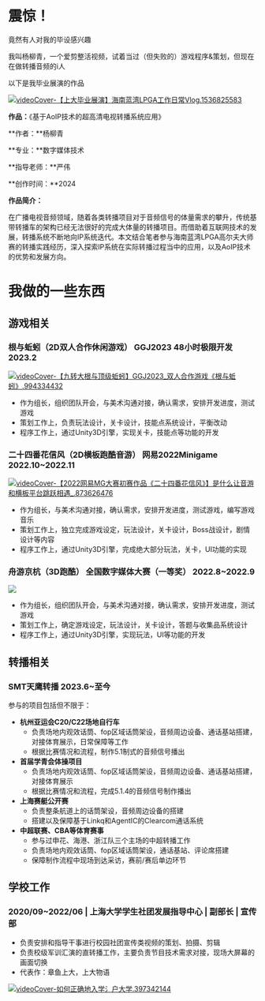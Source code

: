 # 震惊！

竟然有人对我的毕设感兴趣

我叫杨柳青，一个爱剪整活视频，试着当过（但失败的）游戏程序&策划，但现在在做转播音频的i人

以下是我毕业展演的作品

[![videoCover-【上大毕业展演】海南蓝湾LPGA工作日常Vlog.1536825583](https://jupiter-typora-pic.oss-cn-shanghai.aliyuncs.com/videoCover-%E3%80%90%E4%B8%8A%E5%A4%A7%E6%AF%95%E4%B8%9A%E5%B1%95%E6%BC%94%E3%80%91%E6%B5%B7%E5%8D%97%E8%93%9D%E6%B9%BELPGA%E5%B7%A5%E4%BD%9C%E6%97%A5%E5%B8%B8Vlog.1536825583.jpeg)](https://www.bilibili.com/video/BV1vH4y1G7KX/)



**作品：**《基于AoIP技术的超高清电视转播系统应用》

**作者：**杨柳青 

**专业：**数字媒体技术

**指导老师：**严伟

**创作时间：**2024

**作品简介：** 

在广播电视音频领域，随着各类转播项目对于音频信号的体量需求的攀升，传统基带转播车的架构已经无法很好的完成大体量的转播项目。而借助着互联网技术的发展，转播系统不断地向IP系统迭代。本文结合笔者参与海南蓝湾LPGA高尔夫大师赛的转播实践经历，深入探索IP系统在实际转播过程当中的应用，以及AoIP技术的优势和发展方向。



# 我做的一些东西



## 游戏相关

### 根与蚯蚓（2D双人合作休闲游戏）                       GGJ2023 48小时极限开发                      2023.2

[![videoCover-【九转大根与顶级蚯蚓】GGJ2023_双人合作游戏《根与蚯蚓》.994334432](https://jupiter-typora-pic.oss-cn-shanghai.aliyuncs.com/videoCover-%E3%80%90%E4%B9%9D%E8%BD%AC%E5%A4%A7%E6%A0%B9%E4%B8%8E%E9%A1%B6%E7%BA%A7%E8%9A%AF%E8%9A%93%E3%80%91GGJ2023_%E5%8F%8C%E4%BA%BA%E5%90%88%E4%BD%9C%E6%B8%B8%E6%88%8F%E3%80%8A%E6%A0%B9%E4%B8%8E%E8%9A%AF%E8%9A%93%E3%80%8B.994334432.jpeg)](https://www.bilibili.com/video/BV1BR4y1z7Li/)

- 作为组长，组织团队开会，与美术沟通对接，确认需求，安排开发进度，测试游戏
- 策划工作上，负责玩法设计，关卡设计，技能点系统设计，平衡改动
- 程序工作上，通过Unity3D引擎，实现关卡，技能点等功能的开发





### 二十四番花信风（2D横板跑酷音游）                         网易2022Minigame                               2022.10~2022.11

[![videoCover-【2022网易MG大赛初赛作品《二十四番花信风》】是什么让音游和横板平台跳跃相遇_.873626476](https://jupiter-typora-pic.oss-cn-shanghai.aliyuncs.com/videoCover-%E3%80%902022%E7%BD%91%E6%98%93MG%E5%A4%A7%E8%B5%9B%E5%88%9D%E8%B5%9B%E4%BD%9C%E5%93%81%E3%80%8A%E4%BA%8C%E5%8D%81%E5%9B%9B%E7%95%AA%E8%8A%B1%E4%BF%A1%E9%A3%8E%E3%80%8B%E3%80%91%E6%98%AF%E4%BB%80%E4%B9%88%E8%AE%A9%E9%9F%B3%E6%B8%B8%E5%92%8C%E6%A8%AA%E6%9D%BF%E5%B9%B3%E5%8F%B0%E8%B7%B3%E8%B7%83%E7%9B%B8%E9%81%87_.873626476.png)](https://www.bilibili.com/video/BV1ZP411A7DK/)

- 作为组长，与美术沟通对接，确认需求，安排开发进度，测试游戏，编写游戏音乐
- 策划工作上，独立完成游戏设定，玩法设计，关卡设计，Boss战设计，剧情设计等内容
- 程序工作上，通过Unity3D引擎，完成绝大部分玩法，关卡，UI功能的实现





### 舟游京杭（3D跑酷）                                全国数字媒体大赛（一等奖）                                             2022.8~2022.9

[![](https://jupiter-typora-pic.oss-cn-shanghai.aliyuncs.com/videoCover-%5B%E5%8F%82%E8%B5%9B%E4%BD%9C%E5%93%81%5D3D%E4%BA%AC%E6%9D%AD%E5%A4%A7%E8%BF%90%E6%B2%B3%E4%B8%BB%E9%A2%98%E8%B7%91%E9%85%B7%E9%97%AF%E5%85%B3%E6%B8%B8%E6%88%8F%E3%80%8A%E8%88%9F%E6%B8%B8%E4%BA%AC%E6%9D%AD%E3%80%8B%E8%A7%86%E9%A2%91%E6%BC%94%E7%A4%BA.840011779.jpeg)](https://www.bilibili.com/video/BV11e4y1t74g/)

- 作为组长，组织团队开会，与美术沟通对接，确认需求，安排开发进度，测试游戏
- 策划工作上，确定游戏设定，玩法设计，关卡设计，答题与收集品系统设计
- 程序工作上，通过Unity3D引擎，实现玩法，UI等功能的开发



## 转播相关

### SMT天鹰转播                                                      2023.6~至今

参与的项目包括但不限于：

- **杭州亚运会C20/C22场地自行车**     
  - 负责场地内观效话筒、fop区域话筒架设，音频周边设备、通话基站搭建，对接体育展示，日常保障等工作
  - 根据比赛情况和流程，制作5.1制式的音频信号播出
- **首届学青会体操项目**           
  - 负责场地内观效话筒、fop区域话筒架设，音频周边设备、通话基站搭建，对接体育展示 
  - 根据比赛情况和流程，完成5.1.4的音频信号制作播出
- **上海赛艇公开赛**       
  - 负责整条航道上的话筒架设，音频周边设备的搭建
  - 搭建以及保障基于Linkq和AgentIC的Clearcom通话系统
- **中超联赛、CBA等体育赛事**
  - 参与过申花、海港、浙江队三个主场的中超转播工作
  - 负责场地内观效话筒、fop区域话筒架设，通话基站、评论席搭建
  - 保障制作流程中现场到达采访，赛前/赛后单边环节



## 学校工作

### 2020/09~2022/06         |           上海大学学生社团发展指导中心              |           副部长          |             宣传部

- 负责安排和指导干事进行校园社团宣传类视频的策划、拍摄、剪辑
- 负责校级军训汇演的直转播工作，主要负责节目技术需求对接，现场大屏幕的画面切换
- 代表作：章鱼上大，上大物语

[![videoCover-如何正确地入学氵户大学.397342144](https://jupiter-typora-pic.oss-cn-shanghai.aliyuncs.com/videoCover-%E5%A6%82%E4%BD%95%E6%AD%A3%E7%A1%AE%E5%9C%B0%E5%85%A5%E5%AD%A6%E6%B0%B5%E6%88%B7%E5%A4%A7%E5%AD%A6.397342144.jpeg)](https://www.bilibili.com/video/BV1Mg411L7cC/)

